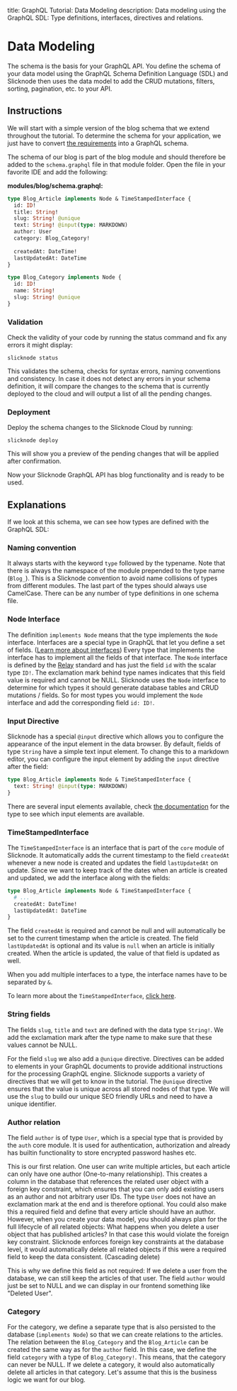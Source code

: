 title: GraphQL Tutorial: Data Modeling
description: Data modeling using the GraphQL SDL: Type definitions, interfaces, directives and relations. 

# Data Modeling

The schema is the basis for your GraphQL API. You define the schema of your data
model using the GraphQL Schema Definition Language (SDL) and Slicknode then uses the data
model to add the CRUD mutations, filters, sorting, pagination, etc. to your API.

## Instructions

We will start with a simple version of the blog schema that we extend throughout the tutorial. 
To determine the schema for your application, we just have to convert [the requirements](./description.md)
into a GraphQL schema. 

The schema of our blog is part of the blog module and should therefore be added
to the `schema.graphql` file in that module folder. Open the file in your favorite 
IDE and add the following:

**modules/blog/schema.graphql:**

```graphql
type Blog_Article implements Node & TimeStampedInterface {
  id: ID!
  title: String!
  slug: String! @unique
  text: String! @input(type: MARKDOWN)
  author: User
  category: Blog_Category!
  
  createdAt: DateTime!
  lastUpdatedAt: DateTime
}

type Blog_Category implements Node {
  id: ID!
  name: String!
  slug: String! @unique
}
```
### Validation

Check the validity of your code by running the status command and fix any errors it might display: 

    slicknode status

This validates the schema, checks for syntax errors, naming conventions and consistency. In case it does not detect
any errors in your schema definition, it will compare the changes to the schema that is currently deployed
to the cloud and will output a list of all the pending changes. 

### Deployment

Deploy the schema changes to the Slicknode Cloud by running: 

    slicknode deploy

This will show you a preview of the pending changes that will be applied after confirmation. 

Now your Slicknode GraphQL API has blog functionality and is ready to be used. 

## Explanations

If we look at this schema, we can see how types are defined with the GraphQL SDL: 

### Naming convention

It always starts with the keyword `type` followed by the typename. Note that there is always the
namespace of the module prepended to the type name (`Blog_`). This is a Slicknode convention to avoid
name collisions of types from different modules. The last part of the types should always use CamelCase.
There can be any number of type definitions in one schema file. 

### Node Interface

The definition `implements Node` means that the type implements the `Node` interface. Interfaces
are a special type in GraphQL that let you define a set of fields. 
([Learn more about interfaces](../data-modeling/interfaces)) 
Every type that implements the
interface has to implement all the fields of that interface. The `Node` interface
is defined by the [Relay](https://facebook.github.io/relay/) standard and has just the field `id` with
the scalar type `ID!`. The exclamation mark behind type names indicates that this field
value is required and cannot be NULL. Slicknode uses the `Node` interface to determine 
for which types it should generate database tables and CRUD mutations / fields. So for most types
you would implement the `Node` interface and add the corresponding field `id: ID!`. 

### Input Directive

Slicknode has a special `@input` directive which allows you to configure the appearance of the
input element in the data browser. By default, fields of type `String` have a simple text
input element. To change this to a markdown editor, you can configure the input element 
by adding the `input` directive after the field: 

```graphql
type Blog_Article implements Node & TimeStampedInterface {
  text: String! @input(type: MARKDOWN)
}
```

There are several input elements available, check [the documentation](../data-modeling/scalar-types/#string) for the type
to see which input elements are available.

### TimeStampedInterface

The `TimeStampedInterface` is an interface that is part of the `core` module of Slicknode. 
It automatically adds the current timestamp to the field `createdAt` whenever a new node is created and
updates the field `lastUpdatedAt` on update. Since we want to keep track of the dates when an article is
created and updated, we add the interface along with the fields:

```graphql
type Blog_Article implements Node & TimeStampedInterface {
  # ...
  createdAt: DateTime!
  lastUpdatedAt: DateTime
}
```

The field `createdAt` is required and cannot be null and will automatically be set to the current timestamp when 
the article is created.
The field `lastUpdatedAt` is optional and its value is `null` when an article is initially created. When the article
is updated, the value of that field is updated as well. 

When you add multiple interfaces to a type, the interface names have to be separated by `&`.  

To learn more about the `TimeStampedInterface`, [click here](../data-modeling/interfaces/time-stamped-interface.md).


### String fields

The fields `slug`, `title` and `text` are defined with the data type `String!`. We add the exclamation
mark after the type name to make sure that these values cannot be NULL. 

For the field `slug` we also add a `@unique` directive. Directives can be added to elements in your
GraphQL documents to provide additional instructions for the processing GraphQL engine. Slicknode
supports a variety of directives that we will get to know in the tutorial. The `@unique` directive
ensures that the value is unique across all stored nodes of that type. 
We will use the `slug` to build our unique SEO friendly URLs and need to have a unique identifier. 


### Author relation

The field `author` is of type `User`, which is a special type that is provided by the `auth` core 
module. It is used for authentication, authorization and already has builtin functionality to store
encrypted password hashes etc.

This is our first relation. One user can write multiple articles, but each article can only have 
one author (One-to-many relationship). This creates a column
in the database that references the related user object with a foreign key constraint, which ensures
that you can only add existing users as an author and not arbitrary user IDs. 
The type `User` does not have an exclamation mark at the end and is therefore optional. 
You could also make this a required field and define that every article should have an author. 
However, when you create your data model, you should always plan for the full lifecycle of all related
objects: What happens when you delete a user object that has published articles? In that case this would
violate the foreign key constraint. Slicknode enforces foreign key constraints at the database level, it
would automatically delete all related objects if this were a required field to keep the data 
consistent. (Cascading delete)

This is why we define this field as not required: If we delete a user from the database, we can still keep 
the articles of that user. The field `author` would just be set to NULL and we can display in our frontend
something like "Deleted User".

### Category

For the category, we define a separate type that is also persisted to the database (`implements Node`) 
so that we can create relations to the articles. The relation between the `Blog_Category` and
the `Blog_Article` can be created the same way as for the `author` field. In this case, we define
the field `category` with a type of `Blog_Category!`. This means, that the category can never be NULL. 
If we delete a category, it would also automatically delete all articles in that category. Let's assume
that this is the business logic we want for our blog. 

